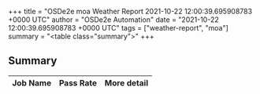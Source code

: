 +++
title = "OSDe2e moa Weather Report 2021-10-22 12:00:39.695908783 +0000 UTC"
author = "OSDe2e Automation"
date = "2021-10-22 12:00:39.695908783 +0000 UTC"
tags = ["weather-report", "moa"]
summary = "<table class=\"summary\"></table>"
+++
## Summary

| Job Name | Pass Rate | More detail |
|----------|-----------|-------------|




